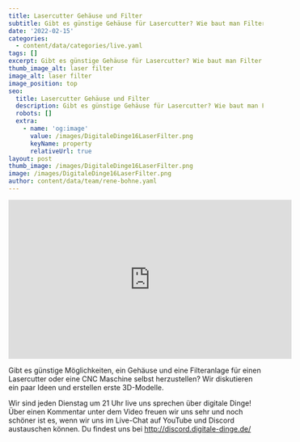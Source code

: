 ```yaml
---
title: Lasercutter Gehäuse und Filter
subtitle: Gibt es günstige Gehäuse für Lasercutter? Wie baut man Filter und Abluft?
date: '2022-02-15'
categories:
  - content/data/categories/live.yaml
tags: []
excerpt: Gibt es günstige Gehäuse für Lasercutter? Wie baut man Filter und Abluft?
thumb_image_alt: laser filter
image_alt: laser filter
image_position: top
seo:
  title: Lasercutter Gehäuse und Filter
  description: Gibt es günstige Gehäuse für Lasercutter? Wie baut man Filter und Abluft?
  robots: []
  extra:
    - name: 'og:image'
      value: /images/DigitaleDinge16LaserFilter.png
      keyName: property
      relativeUrl: true
layout: post
thumb_image: /images/DigitaleDinge16LaserFilter.png
image: /images/DigitaleDinge16LaserFilter.png
author: content/data/team/rene-bohne.yaml
---
```

<iframe width="560" height="315"
src="https://www.youtube.com/embed/zb6hA5zIhOY?modestbranding=1"
frameborder="0" allow="accelerometer; autoplay; encrypted-media;
gyroscope; picture-in-picture" allowfullscreen>\\\</iframe>

Gibt es günstige Möglichkeiten, ein Gehäuse und eine Filteranlage für einen Lasercutter oder eine CNC Maschine selbst herzustellen? Wir diskutieren ein paar Ideen und erstellen erste 3D-Modelle.

Wir sind jeden Dienstag um 21 Uhr live uns sprechen über digitale Dinge! Über einen Kommentar unter dem Video freuen wir uns sehr und noch schöner ist es, wenn wir uns im Live-Chat auf YouTube und Discord austauschen können. Du findest uns bei http://discord.digitale-dinge.de/